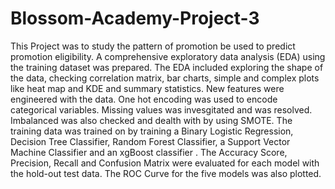 # Blossom-Academy-Project-3

This Project was to study the pattern of promotion be used to predict promotion eligibility. 
A comprehensive exploratory data analysis (EDA) using the training dataset was prepared. The EDA included exploring the shape of the data, checking correlation matrix, bar charts, simple and complex plots like heat map and KDE and summary statistics.
New features were engineered with the data. One hot encoding was used to encode categorical variables. Missing values was invesgitated and was resolved.
Imbalanced was also checked and dealth with by using SMOTE. The training data	was trained on by training a Binary Logistic Regression, Decision Tree Classifier, Random Forest Classifier, a Support Vector Machine Classifier and an xgBoost classifier .
The Accuracy Score, Precision, Recall and Confusion Matrix were evaluated for each model with the hold-out test data. The ROC Curve for the five models was also plotted.
